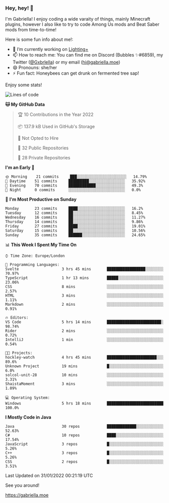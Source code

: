 ### Hey, hey! 👋

I'm Gabriella! I enjoy coding a wide varaity of things, mainly Minecraft plugins, however I also like to try to code Among Us mods and Beat Saber mods from time-to-time!

Here is some fun info about me!:

- 🔭 I’m currently working on [Lighting+](https://github.com/IsGabriellaCurious/LightingPlus)
- 📫 How to reach me: You can find me on Discord (Bubbles ✨#6859), my Twitter ([@Gxbrlella](twitter.com/Gxbrlella)) or my email ([hi@gabriella.moe](mailto://hi@gabriella.moe))
- 😄 Pronouns: she/her
- ⚡ Fun fact: Honeybees can get drunk on fermented tree sap!

Enjoy some stats!

<!--START_SECTION:waka-->
![Lines of code](https://img.shields.io/badge/From%20Hello%20World%20I%27ve%20Written-13%20Thousand%20lines%20of%20code-blue)

**🐱 My GitHub Data** 

> 🏆 10 Contributions in the Year 2022
 > 
> 📦 137.9 kB Used in GitHub's Storage 
 > 
> 🚫 Not Opted to Hire
 > 
> 📜 32 Public Repositories 
 > 
> 🔑 28 Private Repositories  
 > 
**I'm an Early 🐤** 

```text
🌞 Morning    21 commits     ███░░░░░░░░░░░░░░░░░░░░░░   14.79% 
🌆 Daytime    51 commits     █████████░░░░░░░░░░░░░░░░   35.92% 
🌃 Evening    70 commits     ████████████░░░░░░░░░░░░░   49.3% 
🌙 Night      0 commits      ░░░░░░░░░░░░░░░░░░░░░░░░░   0.0%

```
📅 **I'm Most Productive on Sunday** 

```text
Monday       23 commits     ████░░░░░░░░░░░░░░░░░░░░░   16.2% 
Tuesday      12 commits     ██░░░░░░░░░░░░░░░░░░░░░░░   8.45% 
Wednesday    16 commits     ██░░░░░░░░░░░░░░░░░░░░░░░   11.27% 
Thursday     14 commits     ██░░░░░░░░░░░░░░░░░░░░░░░   9.86% 
Friday       27 commits     ████░░░░░░░░░░░░░░░░░░░░░   19.01% 
Saturday     15 commits     ██░░░░░░░░░░░░░░░░░░░░░░░   10.56% 
Sunday       35 commits     ██████░░░░░░░░░░░░░░░░░░░   24.65%

```


📊 **This Week I Spent My Time On** 

```text
⌚︎ Time Zone: Europe/London

💬 Programming Languages: 
Svelte                   3 hrs 45 mins       █████████████████░░░░░░░░   70.97% 
TypeScript               1 hr 13 mins        █████░░░░░░░░░░░░░░░░░░░░   23.06% 
CSS                      8 mins              ░░░░░░░░░░░░░░░░░░░░░░░░░   2.57% 
HTML                     3 mins              ░░░░░░░░░░░░░░░░░░░░░░░░░   1.11% 
Markdown                 2 mins              ░░░░░░░░░░░░░░░░░░░░░░░░░   0.91%

🔥 Editors: 
VS Code                  5 hrs 14 mins       ████████████████████████░   98.74% 
Rider                    2 mins              ░░░░░░░░░░░░░░░░░░░░░░░░░   0.72% 
IntelliJ                 1 min               ░░░░░░░░░░░░░░░░░░░░░░░░░   0.54%

🐱‍💻 Projects: 
hockley-watch            4 hrs 45 mins       ██████████████████████░░░   89.6% 
Unknown Project          19 mins             █░░░░░░░░░░░░░░░░░░░░░░░░   6.0% 
solcol-unit-28           10 mins             ░░░░░░░░░░░░░░░░░░░░░░░░░   3.31% 
ShaistaMoment            3 mins              ░░░░░░░░░░░░░░░░░░░░░░░░░   1.09%

💻 Operating System: 
Windows                  5 hrs 18 mins       █████████████████████████   100.0%

```

**I Mostly Code in Java** 

```text
Java                     30 repos            █████████████░░░░░░░░░░░░   52.63% 
C#                       10 repos            ████░░░░░░░░░░░░░░░░░░░░░   17.54% 
JavaScript               3 repos             █░░░░░░░░░░░░░░░░░░░░░░░░   5.26% 
C++                      3 repos             █░░░░░░░░░░░░░░░░░░░░░░░░   5.26% 
CSS                      2 repos             █░░░░░░░░░░░░░░░░░░░░░░░░   3.51%

```



 Last Updated on 31/01/2022 00:21:19 UTC
<!--END_SECTION:waka-->

See you around!

https://gabriella.moe
